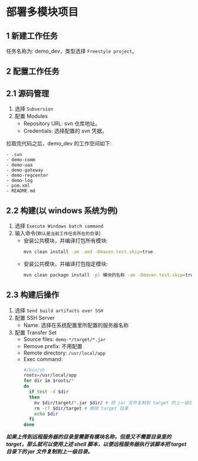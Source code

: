 # 部署多模块项目

## 1 新建工作任务

任务名称为: demo_dev，类型选择 ```Freestyle project```。

## 2 配置工作任务

## 2.1 源码管理
1. 选择 ```Subversion```
2. 配置 Modules
   - Repository URL:  svn 仓库地址。
   - Credentials: 选择配置的 svn 凭据。

拉取完代码之后，demo_dev 的工作空间如下:

```
- .svn
- demo-comm
- demo-uaa
- demo-gateway
- demo-regcenter
- demo-log
- pom.xml
- README.md
```

## 2.2 构建(以 windows 系统为例)
1. 选择 ```Execute Windows batch command```
2. 输入命令(```默认是当前工作任务所在的目录```)
   - 安装公共模块，并编译打包所有模块:
      ```bash
      mvn clean install -am -amd -Dmaven.test.skip=true
      ```
   - 安装公共模块，并编译打包指定模块:
      ```bash
      mvn clean package install -pl 模块的名称 -am -Dmaven.test.skip=true
      ```

## 2.3 构建后操作

1. 选择 ```Send build artifacts over SSH```
2. 配置 SSH Server
   - Name: 选择在系统配置里所配置的服务器名称
3. 配置 Transfer Set
   - Source files: ```demo-*/target/*.jar```
   - Remove prefix: 不用配置
   - Remote directory: ```/usr/local/app```
   - Exec command:
      ```sh
      #/bin/sh
      roots=/usr/local/app
      for dir in $roots/*
      do
        if test -d $dir
        then
          mv $dir/target/*.jar $dir/ # 把 jar 文件复制到 target 的上一级目录
          rm -rf $dir/target # 删除 target 目录
          echo $dir          
        fi
      done
      ```
      
***如果上传到远程服务器的目录里需要有模块名称，但是又不需要目录里的 target，那么就可以使用上述 shell 脚本，以便远程服务器执行该脚本把 target 目录下的 jar 文件复制到上一级目录。***
